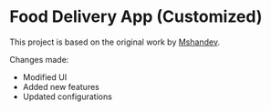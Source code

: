 # Food Delivery App (Customized)

This project is based on the original work by [Mshandev](https://github.com/Mshandev/Food-Delivery).

Changes made:
- Modified UI
- Added new features
- Updated configurations
